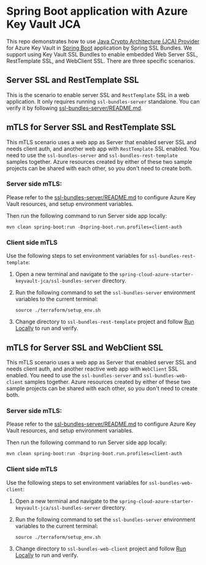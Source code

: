 # Spring Boot application with Azure Key Vault JCA

This repo demonstrates how to use [Java Crypto Architecture (JCA) Provider] for Azure Key Vault in [Spring Boot] application by Spring SSL Bundles. We support using Key Vault SSL Bundles to enable embedded Web Server SSL, RestTemplate SSL, and WebClient SSL. There are three specific scenarios.

[Java Crypto Architecture (JCA) Provider]: https://github.com/Azure/azure-sdk-for-java/tree/main/sdk/keyvault/azure-security-keyvault-jca
[Spring Boot]: https://spring.io/projects/spring-boot

## Server SSL and RestTemplate SSL

This is the scenario to enable server SSL and `RestTemplate` SSL in a web application. It only requires running `ssl-bundles-server` standalone. You can verify it by following [ssl-bundles-server/README.md](ssl-bundles-server/README.md).

## mTLS for Server SSL and RestTemplate SSL

This mTLS scenario uses a web app as Server that enabled server SSL and needs client auth, and another web app with `RestTemplate` SSL enabled. You need to use the `ssl-bundles-server` and `ssl-bundles-rest-template` samples together. Azure resources created by either of these two sample projects can be shared with each other, so you don't need to create both.

### Server side mTLS:

Please refer to the [ssl-bundles-server/README.md](ssl-bundles-server/README.md) to configure Azure Key Vault resources, and setup environment variables.

Then run the following command to run Server side app locally:

```shell
mvn clean spring-boot:run -Dspring-boot.run.profiles=client-auth
```

### Client side mTLS

Use the following steps to set environment variables for `ssl-bundles-rest-template`:

1. Open a new terminal and navigate to the `spring-cloud-azure-starter-keyvault-jca/ssl-bundles-server` directory.
2. Run the following command to set the `ssl-bundles-server` environment variables to the current terminal:
   
   ```shell
   source ./terraform/setup_env.sh
   ```

3. Change directory to `ssl-bundles-rest-template` project and follow [Run Locally](ssl-bundles-rest-template/README.md/#run-locally) to run and verify.

## mTLS for Server SSL and WebClient SSL

This mTLS scenario uses a web app as Server that enabled server SSL and needs client auth, and another reactive web app with `WebClient` SSL enabled. You need to use the `ssl-bundles-server` and `ssl-bundles-web-client` samples together. Azure resources created by either of these two sample projects can be shared with each other, so you don't need to create both.

### Server side mTLS:

Please refer to the [ssl-bundles-server/README.md](ssl-bundles-server/README.md) to configure Azure Key Vault resources, and setup environment variables.

Then run the following command to run Server side app locally:

```shell
mvn clean spring-boot:run -Dspring-boot.run.profiles=client-auth
```

### Client side mTLS

Use the following steps to set environment variables for `ssl-bundles-web-client`:

1. Open a new terminal and navigate to the `spring-cloud-azure-starter-keyvault-jca/ssl-bundles-server` directory.
2. Run the following command to set the `ssl-bundles-server` environment variables to the current terminal:

   ```shell
   source ./terraform/setup_env.sh
   ```

3. Change directory to `ssl-bundles-web-client` project and follow [Run Locally](ssl-bundles-web-client/README.md/#run-locally) to run and verify.
